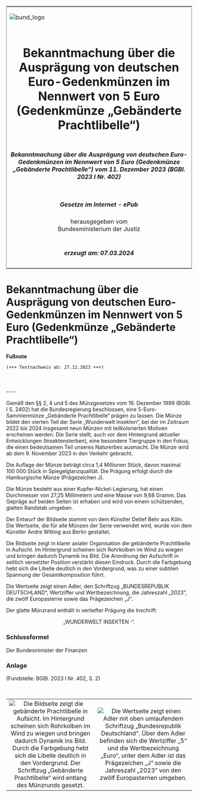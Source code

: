 <span id="DECKBLATT.html"></span>

<table border="0" frame="border" width="100%">

<tr valign="top">

<td align="left">

![bund\_logo](BfJ_2021_Web_de_de.gif)

</td>

<td align="right">

 

</td>

</tr>

<tr align="center" valign="middle">

<td colspan="2">

# Bekanntmachung über die Ausprägung von deutschen Euro-Gedenkmünzen im Nennwert von 5 Euro (Gedenkmünze „Gebänderte Prachtlibelle“)

</td>

</tr>

<tr align="center" valign="middle">

<td colspan="2">

##### Bekanntmachung über die Ausprägung von deutschen Euro-Gedenkmünzen im Nennwert von 5 Euro (Gedenkmünze „Gebänderte Prachtlibelle“) vom 11. Dezember 2023 (BGBl. 2023 I Nr. 402)

</td>

</tr>

<tr align="center" valign="middle">

<td colspan="2">

  
  

##### Gesetze im Internet - ePub  
  
herausgegeben vom  
Bundesministerium der Justiz

</td>

</tr>

<tr align="center" valign="bottom">

<td colspan="2">

  
  

##### erzeugt am: 07.03.2024

</td>

</tr>

</table>

<span id="BJNR1920A0023.html"></span>

# Bekanntmachung über die Ausprägung von deutschen Euro-Gedenkmünzen im Nennwert von 5 Euro (Gedenkmünze „Gebänderte Prachtlibelle“)

<div>

  
**Fußnote**

<div class="jnhtml">

<div>

<div class="jurAbsatz">

  

``` 
(+++ Textnachweis ab: 27.12.2023 +++)

 
```

</div>

</div>

</div>

</div>

<span id="BJNR1920A0023BJNE000100000.html"></span>

###   
\----

<div>

<div class="jnhtml">

<div>

<div class="jurAbsatz">

Gemäß den §§ 2, 4 und 5 des Münzgesetzes vom 16. Dezember 1999 (BGBl. I
S. 2402) hat die Bundesregierung beschlossen, eine 5-Euro-Sammlermünze
„Gebänderte Prachtlibelle“ prägen zu lassen. Die Münze bildet den
vierten Teil der Serie „Wunderwelt Insekten“, bei der im Zeitraum 2022
bis 2024 insgesamt neun Münzen mit teilkolorierten Motiven erscheinen
werden. Die Serie stellt, auch vor dem Hintergrund aktueller
Entwicklungen (Insektensterben), eine besondere Tiergruppe in den Fokus,
die einen bedeutsamen Teil unseres Naturerbes ausmacht. Die Münze wird
ab dem 9. November 2023 in den Verkehr gebracht.

</div>

<div class="jurAbsatz">

Die Auflage der Münze beträgt circa 1,4 Millionen Stück, davon maximal
100 000 Stück in Spiegelglanzqualität. Die Prägung erfolgt durch die
Hamburgische Münze (Prägezeichen J).

</div>

<div class="jurAbsatz">

Die Münze besteht aus einer Kupfer-Nickel-Legierung, hat einen
Durchmesser von 27,25 Millimetern und eine Masse von 9,68 Gramm. Das
Gepräge auf beiden Seiten ist erhaben und wird von einem schützenden,
glatten Randstab umgeben.

</div>

<div class="jurAbsatz">

Der Entwurf der Bildseite stammt von dem Künstler Detlef Behr aus Köln.
Die Wertseite, die für alle Münzen der Serie verwendet wird, wurde von
dem Künstler Andre Witting aus Berlin gestaltet.

</div>

<div class="jurAbsatz">

Die Bildseite zeigt in klarer axialer Organisation die gebänderte
Prachtlibelle in Aufsicht. Im Hintergrund scheinen sich Rohrkolben im
Wind zu wiegen und bringen dadurch Dynamik ins Bild. Die Anordnung der
Aufschrift in seitlich versetzter Position verstärkt diesen Eindruck.
Durch die Farbgebung hebt sich die Libelle deutlich in den Vordergrund,
was zu einer subtilen Spannung der Gesamtkomposition führt.

</div>

<div class="jurAbsatz">

Die Wertseite zeigt einen Adler, den Schriftzug „BUNDESREPUBLIK
DEUTSCHLAND“, Wertziffer und Wertbezeichnung, die Jahreszahl „2023“, die
zwölf Europasterne sowie das Prägezeichen „J“.

</div>

<div class="jurAbsatz">

Der glatte Münzrand enthält in vertiefter Prägung die Inschrift:

</div>

<div class="jurAbsatz" style="text-align:center;">

„WUNDERWELT INSEKTEN ·“.

</div>

</div>

</div>

</div>

<span id="BJNR1920A0023BJNE000200000.html"></span>

### Schlussformel  

<div>

<div class="jnhtml">

<div>

<div class="jurAbsatz">

<span class="SP">Der Bundesminister der Finanzen</span>

</div>

</div>

</div>

</div>

<span id="BJNR1920A0023BJNE000300000.html"></span>

### Anlage  

<div>

<div class="jnhtml">

<div>

<div class="jurAbsatz">

<div class="kommentar_Fundstelle">

(Fundstelle: BGBl. 2023 I Nr. 402, S. 2)

</div>

</div>

<div class="jurAbsatz">

 

</div>

|                                                                                                                                                                                                                                                                                                                                                     |                                                                                                                                                                                                                                                                                                                         |
| :-------------------------------------------------------------------------------------------------------------------------------------------------------------------------------------------------------------------------------------------------------------------------------------------------------------------------------------------------: | :---------------------------------------------------------------------------------------------------------------------------------------------------------------------------------------------------------------------------------------------------------------------------------------------------------------------: |
| ![Die Bildseite zeigt die gebänderte Prachtlibelle in Aufsicht. Im Hintergrund scheinen sich Rohrkolben im Wind zu wiegen und bringen dadurch Dynamik ins Bild. Durch die Farbgebung hebt sich die Libelle deutlich in den Vordergrund. Der Schriftzug „Gebänderte Prachtlibelle“ wird entlang des Münzrunds gesetzt.](bgbl1_2023_j04020_0010.jpeg) | ![Die Wertseite zeigt einen Adler mit oben umlaufendem Schriftzug „Bundesrepublik Deutschland“. Über dem Adler befinden sich die Wertziffer „5“ und die Wertbezeichnung „Euro“, unter dem Adler ist das Prägezeichen „J“ sowie die Jahreszahl „2023“ von den zwölf Europasternen umgeben.](bgbl1_2023_j04020_0020.jpeg) |

</div>

</div>

</div>
